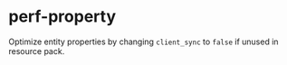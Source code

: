 # perf-property

Optimize entity properties by changing `client_sync` to `false` if unused in resource pack.
